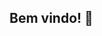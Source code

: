 ## Bem vindo! 👋

<!--

**Este é o repositório utilizando pela equipe do FES/MA:**

🙋‍♀️ Esta organização junta alternativas de tratamento de dados, análises e integrações com sistemas que são úteis no dia a dia e nas demandas gerenciais da entidade.
👩‍💻 Esta comunidade disponibiliza documentações acerca de suas implementações e roteiros para elaboração de painéis gerenciais.
🍿 Fun facts: somos todos economistas.
-->

